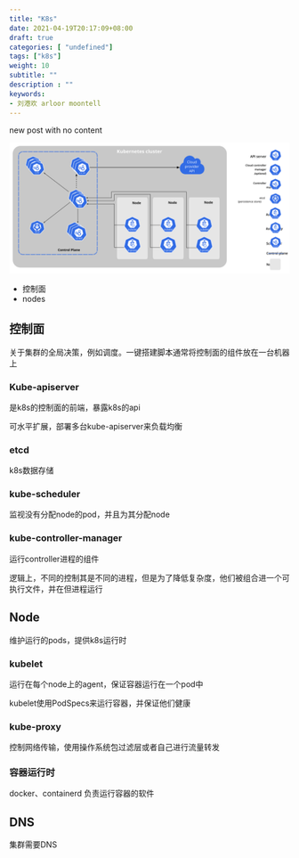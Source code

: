 ```yaml
---
title: "K8s"
date: 2021-04-19T20:17:09+08:00
draft: true
categories: [ "undefined"]
tags: ["k8s"]
weight: 10
subtitle: ""
description : ""
keywords:
- 刘港欢 arloor moontell
---
```


new post with no content


![](/img/components-of-kubernetes.svg)

- 控制面
- nodes 

## 控制面

关于集群的全局决策，例如调度。一键搭建脚本通常将控制面的组件放在一台机器上

### Kube-apiserver

是k8s的控制面的前端，暴露k8s的api

可水平扩展，部署多台kube-apiserver来负载均衡

### etcd

k8s数据存储

### kube-scheduler

监视没有分配node的pod，并且为其分配node

### kube-controller-manager

运行controller进程的组件

逻辑上，不同的控制其是不同的进程，但是为了降低复杂度，他们被组合进一个可执行文件，并在但进程运行

## Node

维护运行的pods，提供k8s运行时

### kubelet

运行在每个node上的agent，保证容器运行在一个pod中

kubelet使用PodSpecs来运行容器，并保证他们健康

### kube-proxy

控制网络传输，使用操作系统包过滤层或者自己进行流量转发

### 容器运行时

docker、containerd 负责运行容器的软件

## DNS

集群需要DNS





